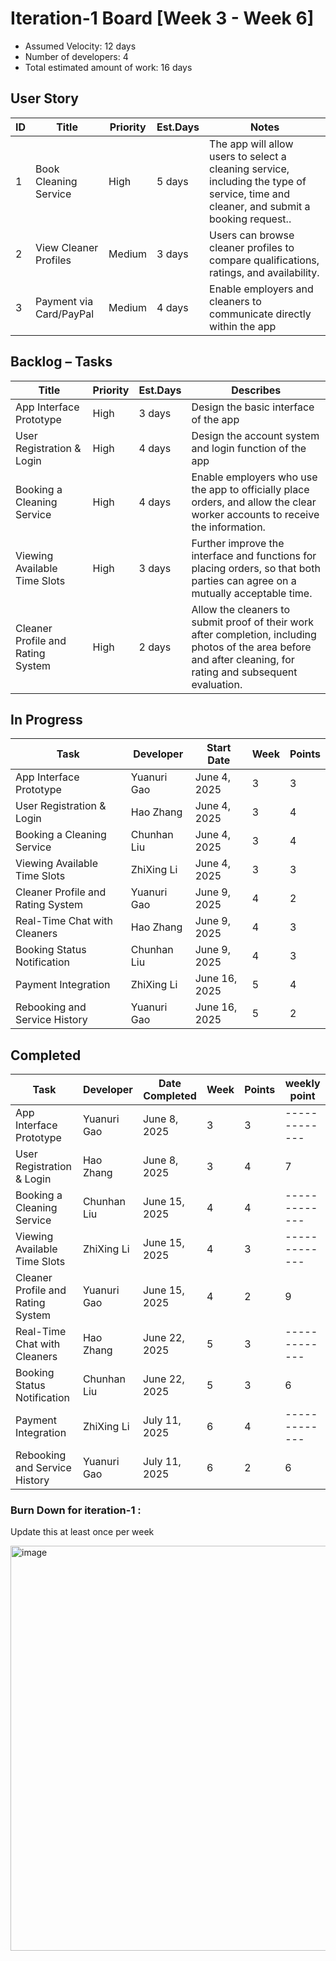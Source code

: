 # Iteration-1 Board [Week 3 - Week 6] 

* Assumed Velocity: 12 days
* Number of developers: 4
* Total estimated amount of work: 16 days
## User Story

| ID    | Title                                             | Priority  | Est.Days  | Notes                                |
| --    | --------------------------------------------------| --------  | --------- | ------------------------------------ |
| 1     | Book Cleaning Service                             | High      |   5 days  | The app will allow users to select a cleaning service, including the type of service, time and cleaner, and submit a booking request..|
| 2     | View Cleaner Profiles                             | Medium    |   3 days  | Users can browse cleaner profiles to compare qualifications, ratings, and availability.|
| 3     | Payment via Card/PayPal                           | Medium    |   4 days  | Enable employers and cleaners to communicate directly within the app  |

## Backlog – Tasks

| Title                                             | Priority  | Est.Days   | Describes                            |
| --------------------------------------------------| ------    |  --------  | ------------------------------------ |
| App Interface Prototype                           |   High    |  3 days    | Design the basic interface of the app|
| User Registration & Login                         |   High    |  4 days    | Design the account system and login function of the app|
| Booking a Cleaning Service                        |   High    |  4 days    | Enable employers who use the app to officially place orders, and allow the clear worker accounts to receive the information.|
| Viewing Available Time Slots                      |   High    |  3 days    | Further improve the interface and functions for placing orders, so that both parties can agree on a mutually acceptable time.|
| Cleaner Profile and Rating System                 |   High    |  2 days    | Allow the cleaners to submit proof of their work after completion, including photos of the area before and after cleaning, for rating and subsequent evaluation.|
## In Progress

| Task                                      | Developer     | Start Date        |   Week    |  Points   |
| ----------------------------------------- | --------------| -------------     | --------- | --------- |
| App Interface Prototype                   |  Yuanuri Gao  | June 4, 2025      |    3      |     3     |
| User Registration & Login                 |  Hao Zhang    | June 4, 2025      |    3      |     4     |
| Booking a Cleaning Service                |  Chunhan Liu  | June 4, 2025      |    3      |     4     |
| Viewing Available Time Slots              |  ZhiXing Li   | June 4, 2025      |    3      |     3     |
| Cleaner Profile and Rating System         |  Yuanuri Gao  | June 9, 2025      |    4      |     2     |
| Real-Time Chat with Cleaners              |  Hao Zhang    | June 9, 2025      |    4      |     3     |
| Booking Status Notification               |  Chunhan Liu  | June 9, 2025      |    4      |     3     |
| Payment Integration                       |  ZhiXing Li   | June 16, 2025     |    5      |     4     |
| Rebooking and Service History             |  Yuanuri Gao  | June 16, 2025     |    5      |     2     |


## Completed
| Task                                      | Developer     | Date Completed    |   Week    |  Points   | weekly point  |
| ----------------------------------------- | --------------| -------------     | -------   |  -------  | ------------- |
| App Interface Prototype                   |  Yuanuri Gao  | June 8, 2025      |     3     |     3     | ------------- |
| User Registration & Login                 |  Hao Zhang    | June 8, 2025      |     3     |     4     |       7       |
| Booking a Cleaning Service                |  Chunhan Liu  | June 15, 2025     |     4     |     4     | ------------- |
| Viewing Available Time Slots              |  ZhiXing Li   | June 15, 2025     |     4     |     3     | ------------- |
| Cleaner Profile and Rating System         |  Yuanuri Gao  | June 15, 2025     |     4     |     2     |       9       |
| Real-Time Chat with Cleaners              |  Hao Zhang    | June 22, 2025     |     5     |     3     | ------------- |
| Booking Status Notification               |  Chunhan Liu  | June 22, 2025     |     5     |     3     |       6       |
| Payment Integration                       |  ZhiXing Li   | July 11, 2025     |     6     |     4     | ------------- |
| Rebooking and Service History             |  Yuanuri Gao  | July 11, 2025     |     6     |     2     |       6       |


### Burn Down for iteration-1 :
Update this at least once per week

<img width="865" height="648" alt="image" src="https://github.com/user-attachments/assets/42b4fa2e-4dda-49d5-8b52-e1b6e05a9015" />
